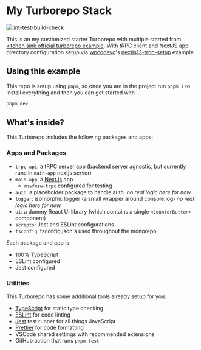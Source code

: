 # My Turborepo Stack

[![lint-test-build-check](https://github.com/estepanov/my-turbo-stack/actions/workflows/lint-test-build-check.yml/badge.svg)](https://github.com/estepanov/my-turbo-stack/actions/workflows/lint-test-build-check.yml)

This is an my customized starter Turborepo with multiple started from [kitchen sink official turborepo example](https://github.com/vercel/turbo/tree/main/examples/kitchen-sink). With tRPC client and NextJS app directory configuration setup via [wpcodevo](https://github.com/wpcodevo)'s [nextjs13-trpc-setup](https://github.com/wpcodevo/nextjs13-trpc-setup) example.

## Using this example

This repo is setup using `pnpm`, so once you are in the project run `pnpm i` to install everything and then you can get started with

```sh
pnpm dev
```

## What's inside?

This Turborepo includes the following packages and apps:

### Apps and Packages

- `trpc-api`: a [tRPC](https://trpc.io/) server app (backend server agnostic, but currently runs in `main-app` nextjs server)
- `main-app`: a [Next.js](https://nextjs.org/) app
  - `msw`/`msw-trpc` configured for testing
- `auth`: a placeholder package to handle auth. _no real logic here for now._
- `logger`: isomorphic logger (a small wrapper around console.log) _no real logic here for now._
- `ui`: a dummy React UI library (which contains a single `<CounterButton>` component)
- `scripts`: Jest and ESLint configurations
- `tsconfig`: tsconfig.json's used throughout the monorepo

Each package and app is:

- 100% [TypeScript](https://www.typescriptlang.org/)
- ESLint configured
- Jest configured

### Utilities

This Turborepo has some additional tools already setup for you:

- [TypeScript](https://www.typescriptlang.org/) for static type checking
- [ESLint](https://eslint.org/) for code linting
- [Jest](https://jestjs.io) test runner for all things JavaScript
- [Prettier](https://prettier.io) for code formatting
- VSCode shared settings with recommended extensions
- GitHub action that runs `pnpm test`
